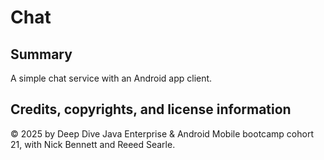# Chat

## Summary

A simple chat service with an Android app client.

## Credits, copyrights, and license information

&copy; 2025 by Deep Dive Java Enterprise & Android Mobile bootcamp cohort 21, with Nick Bennett and Reeed Searle.
